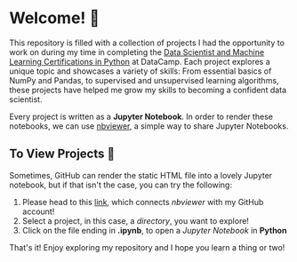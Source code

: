 # Welcome! :wave:
This repository is filled with a collection of projects I had the opportunity to work on during my time in completing the [Data Scientist and Machine Learning Certifications in Python](https://www.datacamp.com/tracks/data-scientist-with-python) at DataCamp. Each project explores a unique topic and showcases a variety of skills: From essential basics of NumPy and Pandas, to supervised and unsupervised learning algorithms, these projects have helped me grow my skills to becoming a confident data scientist.

Every project is written as a **Jupyter Notebook**. In order to render these notebooks, we can use [nbviewer](https://nbviewer.jupyter.org/), a simple way to share Jupyter Notebooks.

## To View Projects :eyes:
Sometimes, GitHub can render the static HTML file into a lovely Jupyter notebook, but if that isn't the case, you can try the following:

1. Please head to this [link](https://nbviewer.jupyter.org/github/OmeRazaKhan/DataCamp-DS-Track/tree/main/), which connects *nbviewer* with my GitHub account!
2. Select a project, in this case, a *directory*, you want to explore!
3. Click on the file ending in **.ipynb**, to open a *Jupyter Notebook* in **Python**

That's it! Enjoy exploring my repository and I hope you learn a thing or two!
